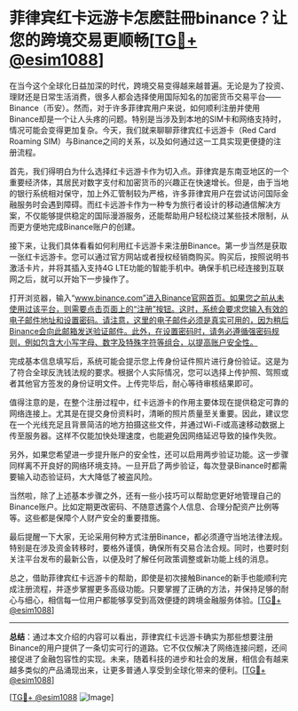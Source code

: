 # 菲律宾红卡远游卡怎麽註冊binance？让您的跨境交易更顺畅[[TG💪+ @esim1088](https://t.me/s/esim1088)]

在当今这个全球化日益加深的时代，跨境交易变得越来越普遍。无论是为了投资、理财还是日常生活消费，很多人都会选择使用国际知名的加密货币交易平台——Binance（币安）。然而，对于许多菲律宾用户来说，如何顺利注册并使用Binance却是一个让人头疼的问题。特别是当涉及到本地的SIM卡和网络支持时，情况可能会变得更加复杂。今天，我们就来聊聊菲律宾红卡远游卡（Red Card Roaming SIM）与Binance之间的关系，以及如何通过这一工具实现更便捷的注册流程。

首先，我们得明白为什么选择红卡远游卡作为切入点。菲律宾是东南亚地区的一个重要经济体，其居民对数字支付和加密货币的兴趣正在快速增长。但是，由于当地的银行系统相对保守，加上外汇管制较为严格，许多菲律宾用户在尝试访问国际金融服务时会遇到障碍。而红卡远游卡作为一种专为旅行者设计的移动通信解决方案，不仅能够提供稳定的国际漫游服务，还能帮助用户轻松绕过某些技术限制，从而更方便地完成Binance账户的创建。

接下来，让我们具体看看如何利用红卡远游卡来注册Binance。第一步当然是获取一张红卡远游卡。您可以通过官方网站或者授权经销商购买。购买后，按照说明书激活卡片，并将其插入支持4G LTE功能的智能手机中。确保手机已经连接到互联网之后，就可以开始下一步操作了。

打开浏览器，输入“www.binance.com”进入Binance官网首页。如果您之前从未使用过该平台，则需要点击页面上的“注册”按钮。这时，系统会要求您输入有效的电子邮件地址和设置密码。请注意，这里的电子邮件必须是真实可用的，因为稍后Binance会向此邮箱发送验证邮件。此外，在设置密码时，请务必遵循强密码规则，例如包含大小写字母、数字及特殊字符等组合，以提高账户安全性。

完成基本信息填写后，系统可能会提示您上传身份证件照片进行身份验证。这是为了符合全球反洗钱法规的要求。根据个人实际情况，您可以选择上传护照、驾照或者其他官方签发的身份证明文件。上传完毕后，耐心等待审核结果即可。

值得注意的是，在整个注册过程中，红卡远游卡的作用主要体现在提供稳定可靠的网络连接上。尤其是在提交身份资料时，清晰的照片质量至关重要。因此，建议您在一个光线充足且背景简洁的地方拍摄这些文件，并通过Wi-Fi或高速移动数据上传至服务器。这样不仅能加快处理速度，也能避免因网络延迟导致的操作失败。

另外，如果您希望进一步提升账户的安全性，还可以启用两步验证功能。这一步骤同样离不开良好的网络环境支持。一旦开启了两步验证，每次登录Binance时都需要输入动态验证码，大大降低了被盗风险。

当然啦，除了上述基本步骤之外，还有一些小技巧可以帮助您更好地管理自己的Binance账户。比如定期更改密码、不随意透露个人信息、合理分配资产比例等等。这些都是保障个人财产安全的重要措施。

最后提醒一下大家，无论采用何种方式注册Binance，都必须遵守当地法律法规。特别是在涉及资金转移时，要格外谨慎，确保所有交易合法合规。同时，也要时刻关注平台发布的最新公告，以便及时了解任何政策调整或新功能上线的消息。

总之，借助菲律宾红卡远游卡的帮助，即使是初次接触Binance的新手也能顺利完成注册流程，并逐步掌握更多高级功能。只要掌握了正确的方法，并保持足够的耐心与细心，相信每一位用户都能够享受到高效便捷的跨境金融服务体验。[[TG💪+ @esim1088](https://t.me/s/esim1088)]

---

**总结**：通过本文介绍的内容可以看出，菲律宾红卡远游卡确实为那些想要注册Binance的用户提供了一条切实可行的道路。它不仅仅解决了网络连接问题，还间接促进了金融包容性的实现。未来，随着科技的进步和社会的发展，相信会有越来越多类似的产品涌现出来，让更多普通人享受到全球化带来的便利。[[TG💪+ @esim1088](https://t.me/s/esim1088)] 

[[TG💪+ @esim1088](https://t.me/s/esim1088) ![Image](https://i.postimg.cc/4NQfJmqS/Snipaste-2025-05-13-00-14-12.png)]
